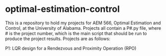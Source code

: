 # optimal-estimation-control
This is a repository to hold my projects for AEM 566, Optimal Estimation and Control, at the University of Alabama. Projects all contain a P#.py file, where # is the project number, which is the main script that should be run to produce the project results. Projects are as follows:

P1: LQR design for a Rendezvous and Proximity Operation (RPO)

